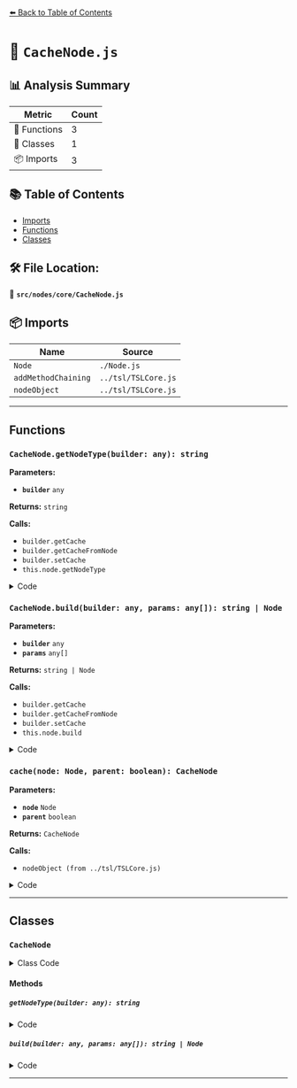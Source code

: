 [⬅️ Back to Table of Contents](../../../index.md)

# 📄 `CacheNode.js`

## 📊 Analysis Summary

| Metric | Count |
|--------|-------|
| 🔧 Functions | 3 |
| 🧱 Classes | 1 |
| 📦 Imports | 3 |

## 📚 Table of Contents

- [Imports](#imports)
- [Functions](#functions)
- [Classes](#classes)

## 🛠️ File Location:
📂 **`src/nodes/core/CacheNode.js`**

## 📦 Imports

| Name | Source |
|------|--------|
| `Node` | `./Node.js` |
| `addMethodChaining` | `../tsl/TSLCore.js` |
| `nodeObject` | `../tsl/TSLCore.js` |


---

## Functions

### `CacheNode.getNodeType(builder: any): string`

**Parameters:**

- **`builder`** `any`

**Returns:** `string`

**Calls:**

- `builder.getCache`
- `builder.getCacheFromNode`
- `builder.setCache`
- `this.node.getNodeType`

<details><summary>Code</summary>

```typescript
getNodeType( builder ) {

		const previousCache = builder.getCache();
		const cache = builder.getCacheFromNode( this, this.parent );

		builder.setCache( cache );

		const nodeType = this.node.getNodeType( builder );

		builder.setCache( previousCache );

		return nodeType;

	}
```
</details>

### `CacheNode.build(builder: any, params: any[]): string | Node`

**Parameters:**

- **`builder`** `any`
- **`params`** `any[]`

**Returns:** `string | Node`

**Calls:**

- `builder.getCache`
- `builder.getCacheFromNode`
- `builder.setCache`
- `this.node.build`

<details><summary>Code</summary>

```typescript
build( builder, ...params ) {

		const previousCache = builder.getCache();
		const cache = builder.getCacheFromNode( this, this.parent );

		builder.setCache( cache );

		const data = this.node.build( builder, ...params );

		builder.setCache( previousCache );

		return data;

	}
```
</details>

### `cache(node: Node, parent: boolean): CacheNode`

**Parameters:**

- **`node`** `Node`
- **`parent`** `boolean`

**Returns:** `CacheNode`

**Calls:**

- `nodeObject (from ../tsl/TSLCore.js)`

<details><summary>Code</summary>

```typescript
( node, parent ) => nodeObject( new CacheNode( nodeObject( node ), parent ) )
```
</details>


---

## Classes

### `CacheNode`

<details><summary>Class Code</summary>

```ts
class CacheNode extends Node {

	static get type() {

		return 'CacheNode';

	}

	/**
	 * Constructs a new cache node.
	 *
	 * @param {Node} node - The node that should be cached.
	 * @param {boolean} [parent=true] - Whether this node refers to a shared parent cache or not.
	 */
	constructor( node, parent = true ) {

		super();

		/**
		 * The node that should be cached.
		 *
		 * @type {Node}
		 */
		this.node = node;

		/**
		 * Whether this node refers to a shared parent cache or not.
		 *
		 * @type {boolean}
		 * @default true
		 */
		this.parent = parent;

		/**
		 * This flag can be used for type testing.
		 *
		 * @type {boolean}
		 * @readonly
		 * @default true
		 */
		this.isCacheNode = true;

	}

	getNodeType( builder ) {

		const previousCache = builder.getCache();
		const cache = builder.getCacheFromNode( this, this.parent );

		builder.setCache( cache );

		const nodeType = this.node.getNodeType( builder );

		builder.setCache( previousCache );

		return nodeType;

	}

	build( builder, ...params ) {

		const previousCache = builder.getCache();
		const cache = builder.getCacheFromNode( this, this.parent );

		builder.setCache( cache );

		const data = this.node.build( builder, ...params );

		builder.setCache( previousCache );

		return data;

	}

}
```
</details>

#### Methods

##### `getNodeType(builder: any): string`

<details><summary>Code</summary>

```ts
getNodeType( builder ) {

		const previousCache = builder.getCache();
		const cache = builder.getCacheFromNode( this, this.parent );

		builder.setCache( cache );

		const nodeType = this.node.getNodeType( builder );

		builder.setCache( previousCache );

		return nodeType;

	}
```
</details>

##### `build(builder: any, params: any[]): string | Node`

<details><summary>Code</summary>

```ts
build( builder, ...params ) {

		const previousCache = builder.getCache();
		const cache = builder.getCacheFromNode( this, this.parent );

		builder.setCache( cache );

		const data = this.node.build( builder, ...params );

		builder.setCache( previousCache );

		return data;

	}
```
</details>


---